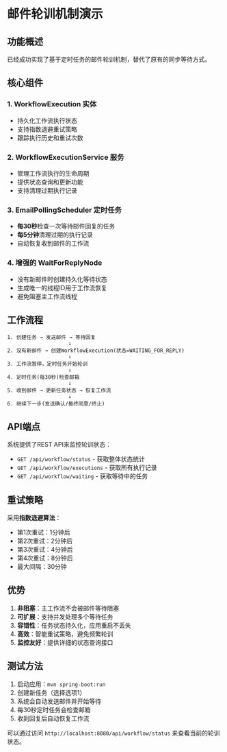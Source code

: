 # 邮件轮训机制演示

## 功能概述

已经成功实现了基于定时任务的邮件轮训机制，替代了原有的同步等待方式。

## 核心组件

### 1. WorkflowExecution 实体
- 持久化工作流执行状态
- 支持指数退避重试策略
- 跟踪执行历史和重试次数

### 2. WorkflowExecutionService 服务
- 管理工作流执行的生命周期
- 提供状态查询和更新功能
- 支持清理过期执行记录

### 3. EmailPollingScheduler 定时任务
- **每30秒**检查一次等待邮件回复的任务
- **每5分钟**清理过期的执行记录
- 自动恢复收到邮件的工作流

### 4. 增强的 WaitForReplyNode
- 没有新邮件时创建持久化等待状态
- 生成唯一的线程ID用于工作流恢复
- 避免阻塞主工作流线程

## 工作流程

```
1. 创建任务 → 发送邮件 → 等待回复
                    ↓
2. 没有新邮件 → 创建WorkflowExecution(状态=WAITING_FOR_REPLY)
                    ↓
3. 工作流暂停，定时任务开始轮训
                    ↓
4. 定时任务(每30秒)检查邮箱
                    ↓
5. 收到邮件 → 更新任务状态 → 恢复工作流
                    ↓
6. 继续下一步(发送确认/最终同意/终止)
```

## API端点

系统提供了REST API来监控轮训状态：

- `GET /api/workflow/status` - 获取整体状态统计
- `GET /api/workflow/executions` - 获取所有执行记录
- `GET /api/workflow/waiting` - 获取等待中的任务

## 重试策略

采用**指数退避算法**：
- 第1次重试：1分钟后
- 第2次重试：2分钟后
- 第3次重试：4分钟后
- 第4次重试：8分钟后
- 最大间隔：30分钟

## 优势

1. **非阻塞**：主工作流不会被邮件等待阻塞
2. **可扩展**：支持并发处理多个等待任务
3. **容错性**：任务状态持久化，应用重启不丢失
4. **高效**：智能重试策略，避免频繁轮训
5. **监控友好**：提供详细的状态查询接口

## 测试方法

1. 启动应用：`mvn spring-boot:run`
2. 创建新任务（选择选项1）
3. 系统会自动发送邮件并开始等待
4. 每30秒定时任务会检查邮箱
5. 收到回复后自动恢复工作流

可以通过访问 `http://localhost:8080/api/workflow/status` 来查看当前的轮训状态。